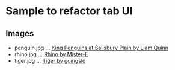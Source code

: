 # Sample to refactor tab UI

## Images

* penguin.jpg … [King Penguins at Salisbury Plain by Liam Quinn](https://www.flickr.com/photos/liamq/5724038519/)
* rhino.jpg … [Rhino by Mister-E](https://www.flickr.com/photos/mister-e/2335496663/)
* tiger.jpg … [Tiger by goingslo](https://www.flickr.com/photos/goingslo/8836416242/)
